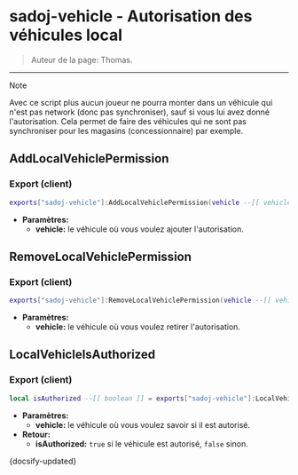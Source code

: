 # sadoj-vehicle - Autorisation des véhicules local

> Auteur de la page: Thomas.

---
> [!note]
> Avec ce script plus aucun joueur ne pourra monter dans un véhicule qui n'est pas network (donc pas synchroniser), sauf si vous lui avez donné l'autorisation. Cela permet de faire des véhicules qui ne sont pas synchroniser pour les magasins (concessionnaire) par exemple.

## AddLocalVehiclePermission
<!-- tabs:start -->
### **Export (client)**
```lua
exports["sadoj-vehicle"]:AddLocalVehiclePermission(vehicle --[[ vehicle ]])
```
* **Paramètres:**
  * **vehicle:** le véhicule où vous voulez ajouter l'autorisation.

<!-- tabs:end -->

## RemoveLocalVehiclePermission
<!-- tabs:start -->
### **Export (client)**
```lua
exports["sadoj-vehicle"]:RemoveLocalVehiclePermission(vehicle --[[ vehicle ]])
```
* **Paramètres:**
  * **vehicle:** le véhicule où vous voulez retirer l'autorisation.
<!-- tabs:end -->

## LocalVehicleIsAuthorized
<!-- tabs:start -->
### **Export (client)**
```lua
local isAuthorized --[[ boolean ]] = exports["sadoj-vehicle"]:LocalVehicleIsAuthorized(vehicle --[[ vehicle ]])
```
* **Paramètres:**
  * **vehicle:** le véhicule où vous voulez savoir si il est autorisé.
* **Retour:**
  * **isAuthorized:** `true` si le véhicule est autorisé, `false` sinon.
<!-- tabs:end -->

{docsify-updated}
